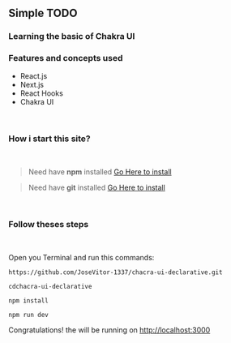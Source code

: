 ## Simple TODO

### Learning the basic of Chakra UI

### Features and concepts used

- React.js
- Next.js
- React Hooks
- Chakra UI

<br />

### How i start this site?

<br />

> Need have **npm** installed [Go Here to install](https://nodejs.org/en/)

> Need have **git** installed [Go Here to install](https://git-scm.com/downloads)

<br />

### Follow theses steps

<br />

Open you Terminal and run this commands:

```
https://github.com/JoseVitor-1337/chacra-ui-declarative.git

cdchacra-ui-declarative

npm install

npm run dev
```

Congratulations! the will be running on [http://localhost:3000](http://localhost:3000)
